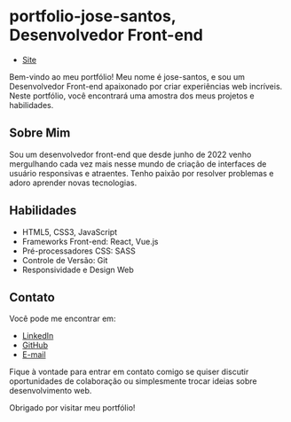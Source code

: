 # portfolio-jose-santos, Desenvolvedor Front-end

- [Site](https://portfolio-jose-santos.vercel.app/)

Bem-vindo ao meu portfólio! Meu nome é jose-santos, e sou um Desenvolvedor Front-end apaixonado por criar experiências web incríveis. Neste portfólio, você encontrará uma amostra dos meus projetos e habilidades.

## Sobre Mim

Sou um desenvolvedor front-end que desde junho de 2022 venho mergulhando cada vez mais nesse mundo de criação de interfaces de usuário responsivas e atraentes. Tenho paixão por resolver problemas e adoro aprender novas tecnologias.

## Habilidades

- HTML5, CSS3, JavaScript
- Frameworks Front-end: React, Vue.js
- Pré-processadores CSS: SASS
- Controle de Versão: Git
- Responsividade e Design Web

## Contato

Você pode me encontrar em:

- [LinkedIn](https://www.linkedin.com/in/jos%C3%A9-santos-68076015a/)
- [GitHub](https://github.com/josepps)
- [E-mail](joseppsantanafs@gmail.com)

Fique à vontade para entrar em contato comigo se quiser discutir oportunidades de colaboração ou simplesmente trocar ideias sobre desenvolvimento web.

Obrigado por visitar meu portfólio!
